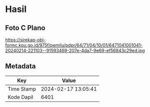 # Hasil

## Foto C Plano

https://sirekap-obj-formc.kpu.go.id/975f/pemilu/pdpr/64/71/04/10/01/6471041001041-20240214-221103--91593469-207e-4da7-9e69-ef56843c29ed.jpg


## Metadata

| Key        | Value               |
| ---------- | ------------------- |
| Time Stamp | 2024-02-17 13:05:41 |
| Kode Dapil | 6401                |



